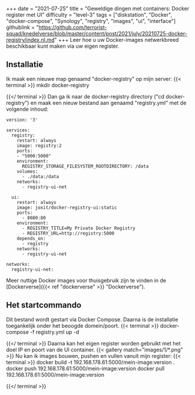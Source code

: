 +++
date = "2021-07-25"
title = "Geweldige dingen met containers: Docker register met UI"
difficulty = "level-3"
tags = ["diskstation", "Docker", "docker-compose", "Synology", "registry", "images", "ui", "interface"]
githublink = "https://github.com/terrorist-squad/knedelverse/blob/master/content/post/2021/july/20210725-docker-registry/index.nl.md"
+++
Leer hoe u uw Docker-images netwerkbreed beschikbaar kunt maken via uw eigen register.
## Installatie
Ik maak een nieuwe map genaamd "docker-registry" op mijn server:
{{< terminal >}}
mkdir docker-registry

{{</ terminal >}}
Dan ga ik naar de docker-registry directory ("cd docker-registry") en maak een nieuw bestand aan genaamd "registry.yml" met de volgende inhoud:
```
version: '3'

services:
  registry:
    restart: always
    image: registry:2
    ports:
    - "5000:5000"
    environment:
      REGISTRY_STORAGE_FILESYSTEM_ROOTDIRECTORY: /data
    volumes:
      - ./data:/data
    networks:
      - registry-ui-net

  ui:
    restart: always
    image: joxit/docker-registry-ui:static
    ports:
      - 8080:80
    environment:
      - REGISTRY_TITLE=My Private Docker Registry
      - REGISTRY_URL=http://registry:5000
    depends_on:
      - registry
    networks:
      - registry-ui-net

networks:
  registry-ui-net:

```
Meer nuttige Docker images voor thuisgebruik zijn te vinden in de [Dockerverse]({{< ref "dockerverse" >}} "Dockerverse").
## Het startcommando
Dit bestand wordt gestart via Docker Compose. Daarna is de installatie toegankelijk onder het beoogde domein/poort.
{{< terminal >}}
docker-compose -f registry.yml up -d

{{</ terminal >}}
Daarna kan het eigen register worden gebruikt met het doel IP en poort van de UI container.
{{< gallery match="images/1/*.png" >}}
Nu kan ik images bouwen, pushen en vullen vanuit mijn register:
{{< terminal >}}
docker build -t 192.168.178.61:5000/mein-image:version .
docker push 192.168.178.61:5000/mein-image:version
docker pull 192.168.178.61:5000/mein-image:version

{{</ terminal >}}

